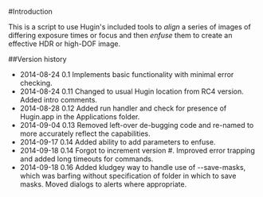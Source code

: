 #Introduction

This is a script to use Hugin's included tools to *align* a series of images of differing exposure times or focus and then *enfuse* them to create an effective HDR or high-DOF image.

##Version history
- 2014-08-24 0.1  Implements basic functionality with minimal error checking.
- 2014-08-24 0.11 Changed to usual Hugin location from RC4 version. Added intro comments.
- 2014-08-28 0.12 Added run handler and check for presence of Hugin.app in the Applications folder.
- 2014-09-04 0.13 Removed left-over de-bugging code and re-named to more accurately reflect the capabilities.
- 2014-09-17 0.14 Added ability to add parameters to enfuse.
- 2014-09-18 0.14 Forgot to increment version #. Improved error trapping and added long timeouts for commands.
- 2014-09-18 0.16 Added kludgey way to handle use of --save-masks, which was barfing without specification of folder in which to save masks. Moved dialogs to alerts where appropriate.